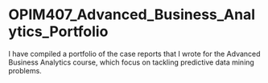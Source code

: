 # OPIM407_Advanced_Business_Analytics_Portfolio
I have compiled a portfolio of the case reports that I wrote for the Advanced Business Analytics course, which focus on tackling predictive data mining problems.
